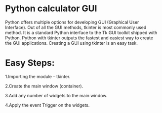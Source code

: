 # Python calculator GUI
Python offers multiple options for developing GUI (Graphical User Interface). Out of all the GUI methods, tkinter is most commonly used method. It is a standard Python interface to the Tk GUI toolkit shipped with Python. Python with tkinter outputs the fastest and easiest way to create the GUI applications. Creating a GUI using tkinter is an easy task.
# Easy Steps:
1.Importing the module – tkinter.

2.Create the main window (container).

3.Add any number of widgets to the main window.

4.Apply the event Trigger on the widgets.
